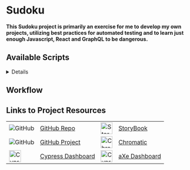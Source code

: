 # Sudoku

**This Sudoku project is primarily an exercise for me to develop my own projects, utilizing best practices for automated testing and to learn just enough Javascript, React and GraphQL to be dangerous.**

## Available Scripts
<!-- markdownlint-disable MD033 -->
<details>

### `npm start`

Runs the app in the development mode.  
Open [http://localhost:3000](http://localhost:3000) to view it in the browser.

The page will reload if you make edits.  
You will also see any lint errors in the console.

### `npm test`

Launches the Jest test runner in the interactive watch mode.

### `npm coverage`

Launches the Jest coverage analysis tool and outputs a table showing current test coverage.

### `npm run storybook`

Launches Storybook on a random open port in dev-mode.

You can develop components and write stories and see the changes in Storybook immediately since it uses Webpack's hot module reloading.

### `npm run cypress:open`

Launches the Cypress interactive runner that allows you to see commands as they execute while also viewing the application under test.

### `npm run cypress:run`

Runs the Cypress spec files in the command line.

### `npm run lint`

Runs Prettier across the entire project, followed by ESLint.

### `npm run build`

Builds the app for production to the `build` folder.  
It correctly bundles React in production mode and optimizes the build for the best performance.

The build is minified and the filenames include the hashes.  
Your app is ready to be deployed!

### `npm run build-storybook`

Builds the storybook configured in the Storybook directory into a static web app and place it inside the public directory.  
The Storybook is currently hosted on [Netlify](https://blissful-fermat-2e696f.netlify.app/).

### `npm run chromatic`

Uploads the current Storybook to [Chromatic](https://www.chromatic.com/builds?appId=5eda5393700e8c0022cd3487) where they are compared for regressions.

### `npm run analyze`

Using Source Map Explorer, analyzes JavaScript bundles using the source maps. This helps to learn where code bloat is coming from.
</details>

## Workflow

## Links to Project Resources

<!-- markdownlint-disable MD033 -->
|                                                                                   |                                                                        |                                                                                                                  |                                                                                    |
| --------------------------------------------------------------------------------- | ---------------------------------------------------------------------- | ---------------------------------------------------------------------------------------------------------------- | ---------------------------------------------------------------------------------- |
| ![GitHub](https://github.githubassets.com/favicons/favicon.png)                   | [GitHub Repo](https://github.com/clm-whyte/sudoku)                     | <img src="https://storybook.js.org/images/logos/icon-storybook.png" width="32" alt="Storybook">                  | [StoryBook](https://blissful-fermat-2e696f.netlify.app/)                           |
| ![GitHub](https://github.githubassets.com/favicons/favicon.png)                   | [GitHub Project](https://github.com/clm-whyte/sudoku/projects/1)       | <img src="https://www.chromatic.com/static/favicon/favicon-default.png" width="32" alt="Chromatic">              | [Chromatic](https://www.chromatic.com/builds?appId=5eda5393700e8c0022cd3487)       |
| <img src="https://dashboard.cypress.io/img/favicon.ico" width="32" alt="Cypress"> | [Cypress Dashboard](https://dashboard.cypress.io/projects/22ku9k/runs) | <img src="https://www.deque.com/wp-content/uploads/2017/05/Deque_aXe_noType_128px.png" width="32" alt="Cypress"> | [aXe Dashboard](https://axe.deque.com/record/36106e2a-b223-11ea-af2c-7b296542c54a) |
